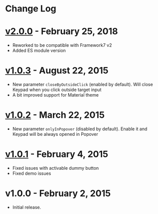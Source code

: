 # Change Log

# [v2.0.0](https://github.com/framework7io/framework7/compare/v1.0.3...v2.0.0) - February 25, 2018

  * Reworked to be compatible with Framework7 v2
  * Added ES module version

# [v1.0.3](https://github.com/framework7io/framework7/compare/v1.0.2...v1.0.3) - August 22, 2015

  * New parameter `closeByOutsideClick` (enabled by default). Will close Keypad when you click outside target input
  * A bit improved support for Material theme

# [v1.0.2](https://github.com/framework7io/framework7/compare/v1.0.1...v1.0.2) - March 22, 2015

  * New parameter `onlyInPopover` (disabled by default). Enable it and Keypad will be always opened in Popover

# [v1.0.1](https://github.com/framework7io/framework7/compare/v1.0.0...v1.0.1) - February 4, 2015

  * Fixed issues with activable dummy button
  * Fixed demo issues

# v1.0.0 - February 2, 2015

  * Initial release.
